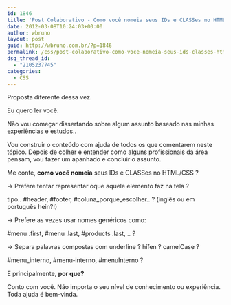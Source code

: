 ```yaml
---
id: 1846
title: 'Post Colaborativo - Como você nomeia seus IDs e CLASSes no HTML/CSS ?'
date: 2012-03-08T10:24:03+00:00
author: wbruno
layout: post
guid: http://wbruno.com.br/?p=1846
permalink: /css/post-colaborativo-como-voce-nomeia-seus-ids-classes-htmlcss/
dsq_thread_id:
  - "2105237745"
categories:
  - CSS
---
```

Proposta diferente dessa vez.

Eu quero ler você.

<!--more-->



Não vou começar dissertando sobre algum assunto baseado nas minhas experiências e estudos..

Vou construir o conteúdo com ajuda de todos os que comentarem neste tópico. Depois de colher e entender como alguns profissionais da área pensam, vou fazer um apanhado e concluir o assunto.

Me conte, **como você nomeia** seus IDs e CLASSes no HTML/CSS ?

-> Prefere tentar representar oque aquele elemento faz na tela ?

tipo.. #header, #footer, #coluna\_porque\_escolher.. ? (inglês ou em português hein?!)

-> Prefere as vezes usar nomes genéricos como:

#menu .first, #menu .last, #products .last, .. ?

-> Separa palavras compostas com underline ? hífen ? camelCase ?

#menu_interno, #menu-interno, #menuInterno ?

E principalmente, **por que?**

Conto com você. Não importa o seu nível de conhecimento ou experiência. Toda ajuda é bem-vinda.
